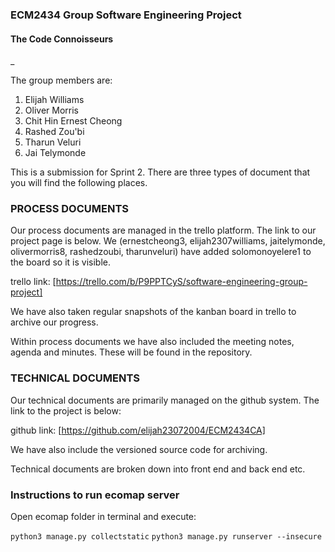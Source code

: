 ### ECM2434 Group Software Engineering Project

#### The Code Connoisseurs
_

The group members are:

1. Elijah Williams
2. Oliver Morris
3. Chit Hin Ernest Cheong
4. Rashed Zou'bi
5. Tharun Veluri
6. Jai Telymonde

This is a submission for Sprint 2. There are three types of document that you will find the following places.

### PROCESS DOCUMENTS
Our process documents are managed in the trello platform. The link to our project page is below. We (ernestcheong3, elijah2307williams, jaitelymonde, olivermorris8, rashedzoubi, tharunveluri) have added solomonoyelere1 to the board so it is visible.

trello link: [https://trello.com/b/P9PPTCyS/software-engineering-group-project]

We have also taken regular snapshots of the kanban board in trello to archive our progress.

Within process documents we have also included the meeting notes, agenda and minutes. These will be found in the repository.

### TECHNICAL DOCUMENTS
Our technical documents are primarily managed on the github system. The link to the project is below: 

github link: [https://github.com/elijah23072004/ECM2434CA]

We have also include the versioned source code for archiving. 

Technical documents are broken down into front end and back end etc.

### Instructions to run ecomap server
Open ecomap folder in terminal and execute:

`python3 manage.py collectstatic`
`python3 manage.py runserver --insecure`
